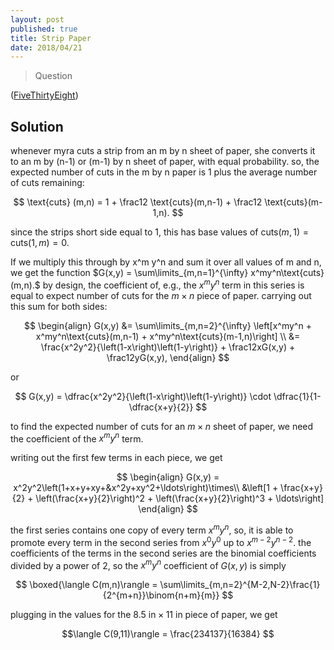 ```yaml
---
layout: post
published: true
title: Strip Paper
date: 2018/04/21
---
```


>Question

<!--more-->

([FiveThirtyEight](URL))

## Solution

whenever myra cuts a strip from an m by n sheet of paper, she converts it to an m by (n-1) or (m-1) by n sheet of paper, with equal probability. so, the expected number of cuts in the m by n paper is 1 plus the average number of cuts remaining:

$$
\text{cuts} (m,n) = 1 + \frac12 \text{cuts}(m,n-1) + \frac12 \text{cuts}(m-1,n).
$$

since the strips short side equal to $1,$ this has base values of $\text{cuts}(m,1) = \text{cuts}(1,m) = 0.$

If we multiply this through by x^m y^n and sum it over all values of m and n, we get the function $G(x,y) = \sum\limits_{m,n=1}^{\infty} x^my^n\text{cuts}(m,n).$ by design, the coefficient of, e.g., the $x^my^n$ term in this series is equal to expect number of cuts for the $m\times n$ piece of paper. carrying out this sum for both sides:

$$
\begin{align}
G(x,y) &= \sum\limits_{m,n=2}^{\infty} \left[x^my^n + x^my^n\text{cuts}(m,n-1) + x^my^n\text{cuts}(m-1,n)\right] \\
&= \frac{x^2y^2}{\left(1-x\right)\left(1-y\right)} + \frac12xG(x,y) + \frac12yG(x,y),
\end{align}
$$

or 

$$
G(x,y) = \dfrac{x^2y^2}{\left(1-x\right)\left(1-y\right)} \cdot \dfrac{1}{1-\dfrac{x+y}{2}}
$$

to find the expected number of cuts for an $m\times n$ sheet of paper, we need the coefficient of the $x^my^n$ term.

writing out the first few terms in each piece, we get

$$
\begin{align}
G(x,y) = x^2y^2\left(1+x+y+xy+&x^2y+xy^2+\ldots\right)\times\\
&\left[1 + \frac{x+y}{2} + \left(\frac{x+y}{2}\right)^2 + \left(\frac{x+y}{2}\right)^3 + \ldots\right]
\end{align}
$$

the first series contains one copy of every term $x^my^n,$ so, it is able to promote every term in the second series from $x^0y^0$ up to $x^{m-2}y^{n-2}.$ the coefficients of the terms in the second series are the binomial coefficients divided by a power of $2,$ so the $x^my^n$ coefficient of $G(x,y)$ is simply

$$
\boxed{\langle C(m,n)\rangle = \sum\limits_{m,n=2}^{M-2,N-2}\frac{1}{2^{m+n}}\binom{n+m}{m}}
$$

plugging in the values for the $8.5\text{ in}\times 11\text{ in}$ piece of paper, we get

$$\langle C(9,11)\rangle = \frac{234137}{16384} $$

<br>
